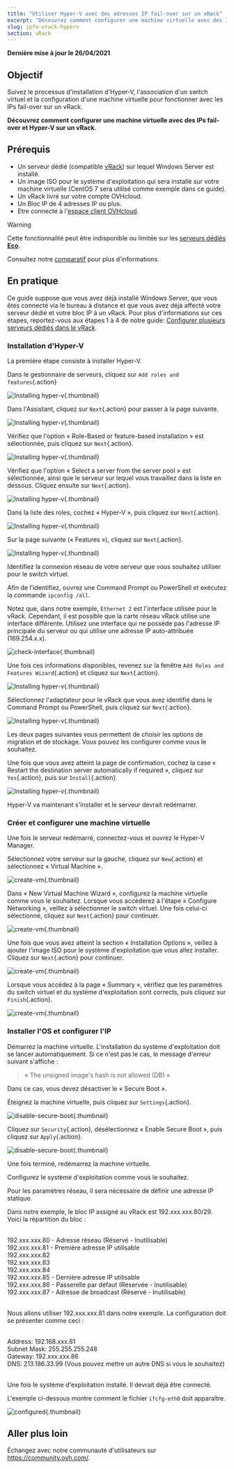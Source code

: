 ```yaml
---
title: "Utiliser Hyper-V avec des adresses IP fail-over sur un vRack"
excerpt: "Découvrez comment configurer une machine virtuelle avec des IPs fail-over et Hyper-V sur un vRack"
slug: ipfo-vrack-hyperv
section: vRack 
---
```


**Dernière mise à jour le 26/04/2021**

## Objectif

Suivez le processus d'installation d'Hyper-V, l'association d'un switch virtuel et la configuration d'une machine virtuelle pour fonctionner avec les IPs fail-over sur un vRack.

**Découvrez comment configurer une machine virtuelle avec des IPs fail-over et Hyper-V sur un vRack.**

## Prérequis

- Un serveur dédié (compatible [vRack](https://www.ovh.com/ca/fr/solutions/vrack/)) sur lequel Windows Server est installé.
- Un image ISO pour le système d'exploitation qui sera installé sur votre machine virtuelle (CentOS 7 sera utilisé comme exemple dans ce guide).
- Un vRack livré sur votre compte OVHcloud.
- Un Bloc IP  de 4 adresses IP ou plus.
- Etre connecté à l'[espace client OVHcloud](https://ca.ovh.com/auth/?action=gotomanager&from=https://www.ovh.com/ca/fr/&ovhSubsidiary=qc).

> [!warning]
> Cette fonctionnalité peut être indisponible ou limitée sur les [serveurs dédiés **Eco**](https://eco.ovhcloud.com/fr-ca/about/).
>
> Consultez notre [comparatif](https://eco.ovhcloud.com/fr-ca/compare/) pour plus d’informations.

## En pratique

Ce guide suppose que vous avez déjà installé Windows Server, que vous êtes connecté via le bureau à distance et que vous avez déjà affecté votre serveur dédié et votre bloc IP à un vRack. Pour plus d'informations sur ces étapes, reportez-vous aux étapes 1 à 4 de notre guide: [Configurer plusieurs serveurs dédiés dans le vRack](../configurer-plusieurs-serveurs-dedies-dans-le-vrack).

### Installation d'Hyper-V

La première étape consiste à installer Hyper-V.

Dans le gestionnaire de serveurs, cliquez sur `Add roles and features`{.action}

![Installing hyper-v](images/add-roles-features.png){.thumbnail}

Dans l'Assistant, cliquez sur `Next`{.action} pour passer à la page suivante.

![Installing hyper-v](images/add-roles-features-2.png){.thumbnail}

Vérifiez que l'option « Role-Based or feature-based installation » est sélectionnée, puis cliquez sur `Next`{.action}.

![Installing hyper-v](images/add-roles-features-3.png){.thumbnail}

Vérifiez que l'option « Select a server from the server pool » est sélectionnée, ainsi que le serveur sur lequel vous travaillez dans la liste en dessous. Cliquez ensuite sur `Next`{.action}.

![Installing hyper-v](images/add-roles-features-4.png){.thumbnail}

Dans la liste des roles, cochez « Hyper-V », puis cliquez sur `Next`{.action}.

![Installing hyper-v](images/add-roles-features-5.png){.thumbnail}

Sur la page suivante (« Features »), cliquez sur `Next`{.action}.

![Installing hyper-v](images/add-roles-features-9.png){.thumbnail}

Identifiez la connexion réseau de votre serveur que vous souhaitez utiliser pour le switch virtuel.

Afin de l'identifiez, ouvrez une Command Prompt ou PowerShell et exécutez la commande `ipconfig /all`.

Notez que, dans notre exemple, `Ethernet 2` est l'interface utilisée pour le vRack. Cependant, il est possible que la carte réseau vRack utilise une interface différente. Utilisez une interface qui ne possède pas l'adresse IP principale du serveur ou qui utilise une adresse IP auto-attribuée (169.254.x.x).

![check-interface](images/ipconfig.png){.thumbnail}

Une fois ces informations disponibles, revenez sur la fenêtre `Add Roles and Features Wizard`{.action} et cliquez sur `Next`{.action}.

![Installing hyper-v](images/add-roles-features-6.png){.thumbnail}

Sélectionnez l'adaptateur pour le vRack que vous avez identifié dans le Command Prompt ou PowerShell, puis cliquez sur `Next`{.action}.

![Installing hyper-v](images/add-roles-features-7.png){.thumbnail}

Les deux pages suivantes vous permettent de choisir les options de migration et de stockage. Vous pouvez les configurer comme vous le souhaitez.

Une fois que vous avez atteint la page de confirmation, cochez la case « Restart the destination server automatically if required », cliquez sur `Yes`{.action}, puis sur `Install`{.action}.

![Installing hyper-v](images/add-roles-features-8.png){.thumbnail}

Hyper-V va maintenant s'installer et le serveur devrait redémarrer.

### Créer et configurer une machine virtuelle

Une fois le serveur redémarré, connectez-vous et ouvrez le Hyper-V Manager.

Sélectionnez votre serveur sur la gauche, cliquez sur `New`{.action} et sélectionnez « Virtual Machine ».

![create-vm](images/create-vm.png){.thumbnail}

Dans « New Virtual Machine Wizard », configurez la machine virtuelle comme vous le souhaitez. Lorsque vous accéderez à l'étape « Configure Networking », veillez à sélectionner le switch virtuel. Une fois celui-ci sélectionné, cliquez sur `Next`{.action} pour continuer.

![create-vm](images/create-vm-2.png){.thumbnail}

Une fois que vous avez atteint la section « Installation Options », veillez à ajouter l'image ISO pour le système d'exploitation que vous allez installer. Cliquez sur `Next`{.action} pour continuer.

![create-vm](images/create-vm-3.png){.thumbnail}

Lorsque vous accédez à la page « Summary », vérifiez que les paramètres du switch virtuel et du système d'exploitation sont corrects, puis cliquez sur `Finish`{.action}.

![create-vm](images/create-vm-4.png){.thumbnail}

### Installer l'OS et configurer l'IP

Démarrez la machine virtuelle. L'installation du système d'exploitation doit se lancer automatiquement. Si ce n'est pas le cas, le message d'erreur suivant s'affiche :

> « The unsigned image's hash is not allowed (DB) »

Dans ce cas, vous devez désactiver le « Secure Boot ».

Éteignez la machine virtuelle, puis cliquez sur `Settings`{.action}.

![disable-secure-boot](images/disable-secure-boot.png){.thumbnail}

Cliquez sur `Security`{.action}, désélectionnez « Enable Secure Boot », puis cliquez sur `Apply`{.action}.

![disable-secure-boot](images/disable-secure-boot-2.png){.thumbnail}

Une fois terminé, redémarrez la machine virtuelle.

Configurez le système d'exploitation comme vous le souhaitez.

Pour les paramètres réseau, il sera nécessaire de définir une adresse IP statique.

Dans notre exemple, le bloc IP assigné au vRack est 192.xxx.xxx.80/29. Voici la répartition du bloc :

<br>
192.xxx.xxx.80 -  Adresse réseau (Réservé - Inutilisable)<br>
192.xxx.xxx.81 -  Première adresse IP utilisable<br>
192.xxx.xxx.82<br>
192.xxx.xxx.83<br>
192.xxx.xxx.84<br>
192.xxx.xxx.85 - Dernière adresse IP utilisable<br>
192.xxx.xxx.86 - Passerelle par défaut (Réservée - Inutilisable)<br>
192.xxx.xxx.87 - Adresse de broadcast (Réservé - Inutilisable)<br>
<br>

Nous allons utiliser 192.xxx.xxx.81 dans notre exemple. La configuration doit se présenter comme ceci :

<br>
Address: 192.168.xxx.81<br>
Subnet Mask: 255.255.255.248<br>
Gateway: 192.xxx.xxx.86<br>
DNS: 213.186.33.99 (Vous pouvez mettre un autre DNS si vous le souhaitez)<br>
<br>

Une fois le système d'exploitation installé. Il devrait déjà être connecté.

L'exemple ci-dessous montre comment le fichier `ifcfg-eth0` doit apparaître.

![configured](images/configured.png){.thumbnail}

## Aller plus loin

Échangez avec notre communauté d'utilisateurs sur <https://community.ovh.com/>.
